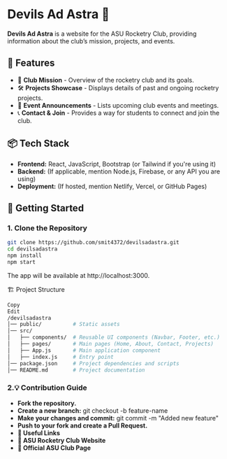 # Devils Ad Astra 🚀

**Devils Ad Astra** is a website for the ASU Rocketry Club, providing information about the club’s mission, projects, and events.

## 🌟 Features
- 🚀 **Club Mission** - Overview of the rocketry club and its goals.
- 🛠 **Projects Showcase** - Displays details of past and ongoing rocketry projects.
- 📅 **Event Announcements** - Lists upcoming club events and meetings.
- 📞 **Contact & Join** - Provides a way for students to connect and join the club.

## 📦 Tech Stack
- **Frontend:** React, JavaScript, Bootstrap (or Tailwind if you're using it)
- **Backend:** (If applicable, mention Node.js, Firebase, or any API you are using)
- **Deployment:** (If hosted, mention Netlify, Vercel, or GitHub Pages)

## 🚀 Getting Started
### **1. Clone the Repository**
```bash
git clone https://github.com/smit4372/devilsadastra.git
cd devilsadastra
npm install
npm start
```

The app will be available at http://localhost:3000.

🏗 Project Structure
```bash
Copy
Edit
/devilsadastra
│── public/          # Static assets
│── src/
│   ├── components/  # Reusable UI components (Navbar, Footer, etc.)
│   ├── pages/       # Main pages (Home, About, Contact, Projects)
│   ├── App.js       # Main application component
│   ├── index.js     # Entry point
│── package.json     # Project dependencies and scripts
│── README.md        # Project documentation
```

### **2.💡 Contribution Guide**
- **Fork the repository.**
- **Create a new branch:** git checkout -b feature-name
- **Make your changes and commit:** git commit -m "Added new feature"
- **Push to your fork and create a Pull Request.**
- **🔗 Useful Links**
- **🚀 ASU Rocketry Club Website**
- **📜 Official ASU Club Page**
 